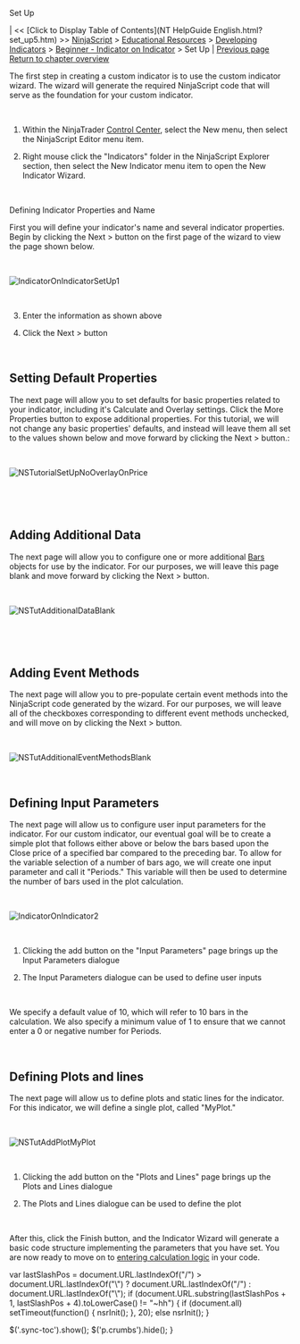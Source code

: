 ﻿










 


Set Up







| &lt;&lt; [Click to Display Table of Contents](NT HelpGuide English.html?set_up5.htm) &gt;&gt;
 [NinjaScript](ninjascript.htm) &gt; [Educational Resources](educational_resources.htm) &gt; [Developing Indicators](developing_indicators.htm) &gt; [Beginner - Indicator on Indicator](beginner_-_indicator_on_indica.htm) &gt;
Set Up | [Previous page](beginner_-_indicator_on_indica.htm)
[Return to chapter overview](beginner_-_indicator_on_indica.htm)










The first step in creating a custom indicator is to use the custom indicator wizard. The wizard will generate the required NinjaScript code that will serve as the foundation for your custom indicator.


 


1. Within the NinjaTrader [Control Center](control_center.htm), select the New menu, then select the NinjaScript Editor menu item.


2. Right mouse click the "Indicators" folder in the NinjaScript Explorer section, then select the New Indicator menu item to open the New Indicator Wizard.


 


Defining Indicator Properties and Name  

First you will define your indicator's name and several indicator properties. Begin by clicking the Next &gt; button on the first page of the wizard to view the page shown below.


 


![IndicatorOnIndicatorSetUp1](indicatoronindicatorsetup1.png)


 


3. Enter the information as shown above


4. Click the Next &gt; button


 


Setting Default Properties
--------------------------


The next page will allow you to set defaults for basic properties related to your indicator, including it's Calculate and Overlay settings. Click the More Properties button to expose additional properties. For this tutorial, we will not change any basic properties' defaults, and instead will leave them all set to the values shown below and move forward by clicking the Next &gt; button.:


 


![NSTutorialSetUpNoOverlayOnPrice](nstutorialsetupnooverlayonprice.png)


 


 


Adding Additional Data
----------------------


The next page will allow you to configure one or more additional [Bars](bars.htm) objects for use by the indicator. For our purposes, we will leave this page blank and move forward by clicking the Next &gt; button.


 


![NSTutAdditionalDataBlank](nstutadditionaldatablank.png)


 


 


Adding Event Methods
--------------------


The next page will allow you to pre-populate certain event methods into the NinjaScript code generated by the wizard. For our purposes, we will leave all of the checkboxes corresponding to different event methods unchecked, and will move on by clicking the Next &gt; button.


 


![NSTutAdditionalEventMethodsBlank](nstutadditionaleventmethodsblank.png)


 


Defining Input Parameters
-------------------------


The next page will allow us to configure user input parameters for the indicator. For our custom indicator, our eventual goal will be to create a simple plot that follows either above or below the bars based upon the Close price of a specified bar compared to the preceding bar. To allow for the variable selection of a number of bars ago, we will create one input parameter and call it "Periods." This variable will then be used to determine the number of bars used in the plot calculation.


 


![IndicatorOnIndicator2](indicatoronindicator2.png)


 


1. Clicking the add button on the "Input Parameters" page brings up the Input Parameters dialogue


2. The Input Parameters dialogue can be used to define user inputs


 


We specify a default value of 10, which will refer to 10 bars in the calculation. We also specify a minimum value of 1 to ensure that we cannot enter a 0 or negative number for Periods.


 


Defining Plots and lines
------------------------


The next page will allow us to define plots and static lines for the indicator. For this indicator, we will define a single plot, called "MyPlot."


 


![NSTutAddPlotMyPlot](nstutaddplotmyplot.png)


 


1. Clicking the add button on the "Plots and Lines" page brings up the Plots and Lines dialogue


2. The Plots and Lines dialogue can be used to define the plot


 


After this, click the Finish button, and the Indicator Wizard will generate a basic code structure implementing the parameters that you have set. You are now ready to move on to [entering calculation logic](entering_calculation_logic2.htm) in your code.





 
 var lastSlashPos = document.URL.lastIndexOf("/") &gt; document.URL.lastIndexOf("\\") ? document.URL.lastIndexOf("/") : document.URL.lastIndexOf("\\");
 if (document.URL.substring(lastSlashPos + 1, lastSlashPos + 4).toLowerCase() != "~hh") {
 if (document.all) setTimeout(function() {
 nsrInit();
 }, 20);
 else nsrInit();
 }
 
 
 $('.sync-toc').show();
 $('p.crumbs').hide();
 }
 
 
 



